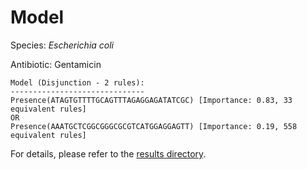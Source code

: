
# Model

Species: *Escherichia coli*

Antibiotic: Gentamicin

```
Model (Disjunction - 2 rules):
------------------------------
Presence(ATAGTGTTTTGCAGTTTAGAGGAGATATCGC) [Importance: 0.83, 33 equivalent rules]
OR
Presence(AAATGCTCGGCGGGCGCGTCATGGAGGAGTT) [Importance: 0.19, 558 equivalent rules]

```

For details, please refer to the [results directory](../../../../../results/scm_b/escherichia%20coli/gentamicin/repeat_6/).

